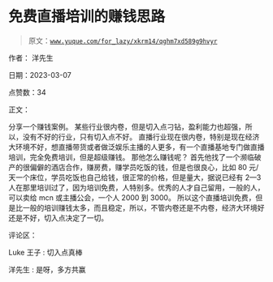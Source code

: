 # 免费直播培训的赚钱思路

> 原文：[`www.yuque.com/for_lazy/xkrm14/qghm7xd589g9hvyr`](https://www.yuque.com/for_lazy/xkrm14/qghm7xd589g9hvyr)

作者： 洋先生 

日期：2023-03-07 

点赞数：34 

正文： 

分享一个赚钱案例。 某些行业很内卷，但是切入点刁钻，盈利能力也超强，所以，没有不好的行业，只有切入点不好。 直播行业现在很内卷，特别是现在经济大环境不好，想直播带货或者做泛娱乐主播的人更多，有一个直播基地专门做直播培训，完全免费培训，但是超级赚钱。 那他怎么赚钱呢？ 首先他找了一个濒临破产的很偏僻的酒店合作，赚房费，赚学员吃饭的钱，但是也很良心，比如 80 元/天一个床位，学员吃饭也自己给钱，很正常的价格，但是量大，据说已经有 2—3 人在那里培训过了，因为培训免费，人特别多。优秀的人才自己留用，一般的人，可以卖给 mcn 或主播公会，一个人 2000 到 3000。 所以这个直播培训免费，但是比一般的培训赚钱太多，而且稳定，所以，不管内卷还是不内卷，经济大环境好还是不好，切入点决定了一切。 

评论区： 

Luke 王子 : 切入点真棒 

洋先生 : 是呀，多方共赢 

